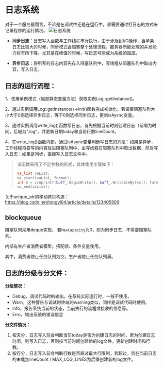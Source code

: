 # 日志系统
对于一个服务器而言，不论是在调试中还是在运行中，都需要通过打日志的方式来记录程序的运行情况。
![日志系统](https://img-blog.csdnimg.cn/img_convert/081995d0fbbcee532e60fed1c31255d8.png)
+ **同步日志**：日志写入函数与工作线程串行执行，由于涉及到I/O操作，当单条日志比较大的时候，同步模式会阻塞整个处理流程，服务器所能处理的并发能力将有所下降，尤其是在峰值的时候，写日志可能成为系统的瓶颈。

+ **异步日志**：将所写的日志内容先存入阻塞队列中，写线程从阻塞队列中取出内容，写入日志。

## 日志的运行流程：
1、使用单例模式（局部静态变量方法）获取实例Log::getInstance()。

2、通过实例调用Log::getInstance()->init()函数完成初始化，若设置阻塞队列大小大于0则选择异步日志，等于0则选择同步日志，更新isAysnc变量。

3、通过实例调用write_log()函数写日志，首先根据当前时刻创建日志（前缀为时间，后缀为".log"，并更新日期today和当前行数lineCount。

4、在write_log()函数内部，通过isAsync变量判断写日志的方法：如果是异步，工作线程将要写的内容放进阻塞队列中，由写线程在阻塞队列中取出数据，然后写入日志；如果是同步，直接写入日志文件中。
> 该函数采用了不定参数的形式，具体使用步骤如下：
> 
> ```C++
> va_list vaList;
> va_start(vaList, format);
> int m = vsnprintf(buff_.BeginWrite(), buff_.WritableBytes(), format, vaList);
> va_end(vaList);
> ```

关于unique_ptr的移动拷贝构造： https://blog.csdn.net/tongyi04/article/details/123405806

## blockqueue
阻塞队列采用deque实现。
若`MaxCapacity`为0，则为同步日志，不需要阻塞队列。

内部有生产者消费者模型，搭配锁、条件变量使用。

其中，消费者防止任务队列为空，生产者防止任务队列满。

## 日志的分级与分文件：
**分级情况：**
+ Debug，调试代码时的输出，在系统实际运行时，一般不使用。
+ Warn，这种警告与调试时终端的warning类似，同样是调试代码时使用。
+ Info，报告系统当前的状态，当前执行的流程或接收的信息等。
+ Erro，输出系统的错误信息

**分文件情况：**

1. 按天分，日志写入前会判断当前today是否为创建日志的时间，若为创建日志时间，则写入日志，否则按当前时间创建新的log文件，更新创建时间和行数。
2. 按行分，日志写入前会判断行数是否超过最大行限制，若超过，则在当前日志的末尾加lineCount / MAX_LOG_LINES为后缀创建新的log文件。
